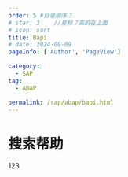 ```yaml
---
order: 5 #目录顺序？
# star: 3    //星标？高的在上面
# icon: sort
title: Bapi
# date: 2024-08-09
pageInfo: ['Author', 'PageView']

category:
  - SAP
tag:
  - ABAP

permalink: /sap/abap/bapi.html
---
```


# 搜索帮助

123
<!-- <Catalog base='/' hideHeading/> -->

